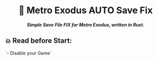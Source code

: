 <h1 align="center">📝 Metro Exodus AUTO Save Fix</h1>
<h5 align="center">Simple Save File FIX for Metro Exodus, written in Rust.</h5>
<h2>💥 Read before Start:</h2>
`- Disable your Game`

